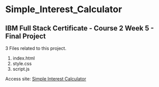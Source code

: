 # Simple_Interest_Calculator
## IBM Full Stack Certificate - Course 2 Week 5 - Final Project

3 Files related to this project.
1. index.html
2. style.css
3. script.js

Access site:
[Simple Interest Calculator](https://hrushikeshkaranth.github.io/Simple_Interest_Calculator/)
